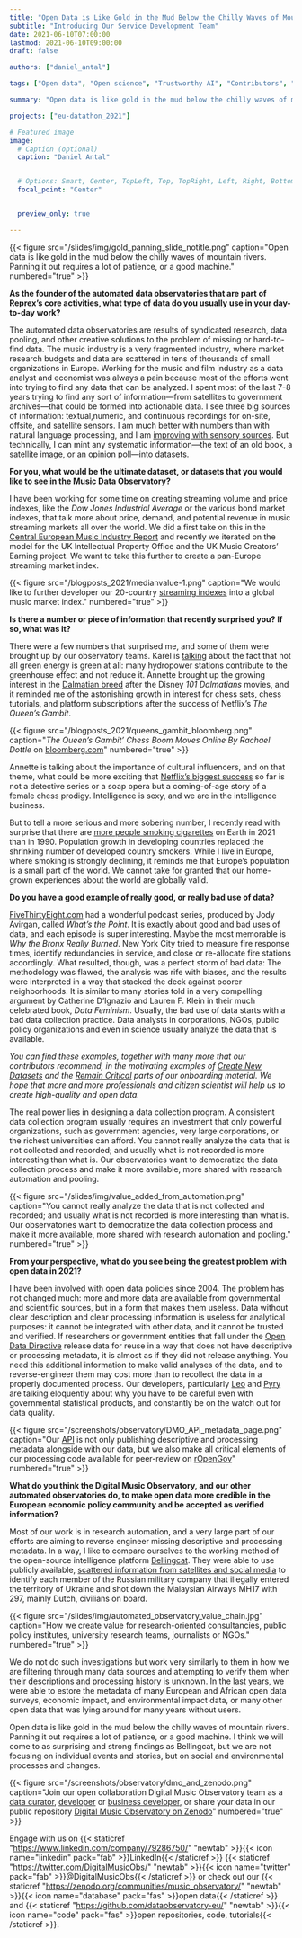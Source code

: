 ```yaml
---
title: "Open Data is Like Gold in the Mud Below the Chilly Waves of Mountain Rivers"
subtitle: "Introducing Our Service Development Team"
date: 2021-06-10T07:00:00
lastmod: 2021-06-10T09:00:00
draft: false

authors: ["daniel_antal"]

tags: ["Open data", "Open science", "Trustworthy AI", "Contributors", "Data collection"]

summary: "Open data is like gold in the mud below the chilly waves of mountain rivers. Panning it out requires a lot of patience, or a good machine. I think we will come to as surprising and strong findings as Bellingcat, but we are not focusing on individual events and stories, but on social and environmental processes and changes."

projects: ["eu-datathon_2021"]

# Featured image
image:
  # Caption (optional)
  caption: "Daniel Antal"


  # Options: Smart, Center, TopLeft, Top, TopRight, Left, Right, BottomLeft, Bottom, BottomRight
  focal_point: "Center"


  preview_only: true

---
```


{{< figure src="/slides/img/gold_panning_slide_notitle.png" caption="Open data is like gold in the mud below the chilly waves of mountain rivers. Panning it out requires a lot of patience, or a good machine." numbered="true" >}}

**As the founder of the automated data observatories that are part of Reprex’s core activities, what type of data do you usually use in your day-to-day work?**
 
The automated data observatories are results of syndicated research, data pooling, and other creative solutions to the problem of missing or hard-to-find data. The music industry is a very fragmented industry, where market research budgets and data are scattered in tens of thousands of small organizations in Europe. Working for the music and film industry as a data analyst and economist was always a pain because most of the efforts went into trying to find any data that can be analyzed. I spent most of the last 7-8 years trying to find any sort of information—from satellites to government archives—that could be formed into actionable data. I see three big sources of information: textual,numeric, and continuous recordings for on-site, offsite, and satellite sensors. I am much better with numbers than with natural language processing, and I am [improving with sensory sources](https://greendeal.dataobservatory.eu/post/2021-06-06-tutorial-cds/). But technically, I can mint any systematic information—the text of an old book, a satellite image, or an opinion poll—into datasets.

**For you, what would be the ultimate dataset, or datasets that you would like to see in the Music Data Observatory?**
 
I have been working for some time on creating streaming volume and price indexes, like the *Dow Jones Industrial Average* or the various bond market indexes, that talk more about price, demand, and potential revenue in music streaming markets all over the world. We did a first take on this in the [Central European Music Industry Report](https://ceereport2020.ceemid.eu/) and recently we iterated on the model for the UK Intellectual Property Office and the UK Music Creators’ Earning project. We want to take this further to create a pan-Europe streaming market index.  

{{< figure src="/blogposts_2021/medianvalue-1.png" caption="We would like to further developer our 20-country [streaming indexes]((https://ceereport2020.ceemid.eu/market.html#ceemid-ci-volume-indexes)) into a global music market index." numbered="true" >}}

**Is there a number or piece of information that recently surprised you? If so, what was it?**
 
There were a few numbers that surprised me, and some of them were brought up by our observatory teams. Karel is [talking](post/2021-06-08-data-curator-karel-volckaert/) about the fact that not all green energy is green at all: many hydropower stations contribute to the greenhouse effect and not reduce it. Annette brought up the growing interest in the [Dalmatian breed](/post/2021-06-09-team-annette-wong/) after the Disney *101 Dalmatians* movies, and it reminded me of the astonishing growth in interest for chess sets, chess tutorials, and platform subscriptions after the success of Netflix’s *The Queen’s Gambit*.

{{< figure src="/blogposts_2021/queens_gambit_bloomberg.png" caption="*The Queen’s Gambit’ Chess Boom Moves Online By Rachael Dottle* on [bloomberg.com](https://www.bloomberg.com/graphics/2020-chess-boom/)" numbered="true" >}}

Annette is talking about the importance of cultural influencers, and on that theme, what could be more exciting that [Netflix’s biggest success](https://www.netflix.com/nl-en/title/80234304) so far is not a detective series or a soap opera but a coming-of-age story of a female chess prodigy. Intelligence is sexy, and we are in the intelligence business. 

But to tell a more serious and more sobering number, I recently read with surprise that there are [more people smoking cigarettes](https://www.theguardian.com/society/2021/may/27/number-of-smokers-has-reached-all-time-high-of-11-billion-study-finds) on Earth in 2021 than in 1990. Population growth in developing countries replaced the shrinking number of developed country smokers. While I live in Europe, where smoking is strongly declining, it reminds me that Europe’s population is a small part of the world. We cannot take for granted that our home-grown experiences about the world are globally valid.

**Do you have a good example of really good, or really bad use of data?**
 
[FiveThirtyEight.com](https://fivethirtyeight.com/) had a wonderful podcast series, produced by Jody Avirgan, called *What’s the Point*.  It is exactly about good and bad uses of data, and each episode is super interesting. Maybe the most memorable is *Why the Bronx Really Burned*. New York City tried to measure fire response times, identify redundancies in service, and close or re-allocate fire stations accordingly. What resulted, though, was a perfect storm of bad data: The methodology was flawed, the analysis was rife with biases, and the results were interpreted in a way that stacked the deck against poorer neighborhoods. It is similar to many stories told in a very compelling argument by Catherine D’Ignazio and Lauren F. Klein in their much celebrated book,  *Data Feminism*. Usually, the bad use of data starts with a bad data collection practice. Data analysts in corporations, NGOs, public policy organizations and even in science usually analyze the data that is available.

*You can find these examples, together with many more that our contributors recommend, in the motivating examples of [Create New Datasets](https://contributors.dataobservatory.eu/data-curators.html#create-new-datasets) and the [Remain Critical](https://contributors.dataobservatory.eu/data-curators.html#critical-attitude) parts of our onboarding material. We hope that more and more professionals and citizen scientist will help us to create high-quality and open data.*

The real power lies in designing a data collection program. A consistent data collection program usually requires an investment that only powerful organizations, such as government agencies, very large corporations, or the richest universities can afford. You cannot really analyze the data that is not collected and recorded; and usually what is not recorded is more interesting than what is. Our observatories want to democratize the data collection process and make it more available, more shared with research automation and pooling.

{{< figure src="/slides/img/value_added_from_automation.png" caption="You cannot really analyze the data that is not collected and recorded; and usually what is not recorded is more interesting than what is. Our observatories want to democratize the data collection process and make it more available, more shared with research automation and pooling." numbered="true" >}}

**From your perspective, what do you see being the greatest problem with open data in 2021?**
 
I have been involved with open data policies since 2004. The problem has not changed much: more and more data are available from governmental and scientific sources, but in a form that makes them useless. Data without clear description and clear processing information is useless for analytical purposes: it cannot be integrated with other data, and it cannot be trusted and verified. If researchers or government entities that fall under the [Open Data Directive](https://eur-lex.europa.eu/legal-content/EN/TXT/?uri=uriserv:OJ.L_.2019.172.01.0056.01.ENG) release data for reuse in a way that does not have descriptive or processing metadata, it is almost as if they did not release anything. You need this additional information to make valid analyses of the data, and to reverse-engineer them may cost more than to recollect the data in a properly documented process. Our developers, particularly [Leo](/post/2021-06-04-developer-leo-lahti/) and [Pyry](post/2021-06-07-data-curator-pyry-kantanen/) are talking eloquently about why you have to be careful even with governmental statistical products, and constantly be on the watch out for data quality.

{{< figure src="/screenshots/observatory/DMO_API_metadata_page.png" caption="Our [API](/#data) is not only publishing descriptive and processing metadata alongside with our data, but we also make all critical elements of our processing code available for peer-review on [rOpenGov](/authors/ropengov/)" numbered="true" >}}

 
**What do you think the Digital Music Observatory, and our other automated observatories do, to make open data more credible in the European economic policy community and be accepted as verified information?**
 
Most of our work is in research automation, and a very large part of our efforts are aiming to reverse engineer missing descriptive and processing metadata. In a way, I like to compare ourselves to the working method of the open-source intelligence platform [Bellingcat](https://www.bellingcat.com). They were able to use publicly available, [scattered information from satellites and social media](https://www.bellingcat.com/category/resources/case-studies/?fwp_tags=mh17) to identify each member of the Russian military company that illegally entered the territory of Ukraine and shot down the Malaysian Airways MH17 with 297, mainly Dutch, civilians on board. 

{{< figure src="/slides/img/automated_observatory_value_chain.jpg" caption="How we create value for research-oriented consultancies, public policy institutes, university research teams, journalists or NGOs." numbered="true" >}}

We do not do such investigations but work very similarly to them in how we are filtering through many data sources and attempting to verify them when their descriptions and processing history is unknown. In the last years, we were able to estore the metadata of many European and African open data surveys, economic impact, and environmental impact data, or many other open data that was lying around for many years without users. 

Open data is like gold in the mud below the chilly waves of mountain rivers. Panning it out requires a lot of patience, or a good machine. I think we will come to as surprising and strong findings as Bellingcat, but we are not focusing on individual events and stories, but on social and environmental processes and changes.

{{< figure src="/screenshots/observatory/dmo_and_zenodo.png" caption="Join our open collaboration Digital Music Observatory team as a [data curator](/authors/curator), [developer](/authors/developer) or [business developer](/authors/team), or share your data in our public repository [Digital Music Observatory on Zenodo](https://zenodo.org/communities/music_observatory/)" numbered="true" >}}

Engage with us on {{< staticref "https://www.linkedin.com/company/79286750/" "newtab" >}}{{< icon name="linkedin" pack="fab" >}}LinkedIn{{< /staticref >}} {{< staticref "https://twitter.com/DigitalMusicObs/" "newtab" >}}{{< icon name="twitter" pack="fab" >}}@DigitalMusicObs{{< /staticref >}} or check out our {{< staticref "https://zenodo.org/communities/music_observatory/" "newtab" >}}{{< icon name="database" pack="fas" >}}open data{{< /staticref >}} and {{< staticref "https://github.com/dataobservatory-eu/" "newtab" >}}{{< icon name="code" pack="fas" >}}open repositories, code, tutorials{{< /staticref >}}.

